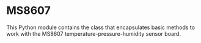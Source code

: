 # MS8607
This Python module contains the class that encapsulates basic methods to work with the MS8607 temperature-pressure-humidity sensor board.
